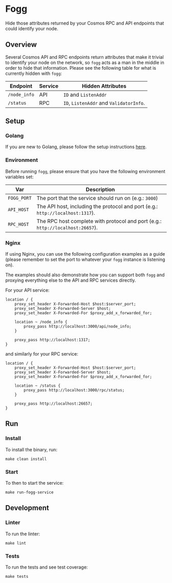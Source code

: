 # Fogg

Hide those attributes returned by your Cosmos RPC and API endpoints that could identify your node.

## Overview

Several Cosmos API and RPC endpoints return attributes that make it trivial to identify your node on the network, so `fogg` acts as a man in the middle in order to hide that information. Please see the following table for what is currently hidden with `fogg`:

|Endpoint|Service|Hidden Attributes|
|--------|-------|-----------------|
|`/node_info`|API|`ID` and `ListenAddr`|
|`/status`|RPC|`ID`, `ListenAddr` and `ValidatorInfo`.|

## Setup

### Golang

If you are new to Golang, please follow the setup instructions [here](https://golang.org/doc/install).

### Environment

Before running `fogg`, please ensure that you have the following environment variables set:

|Var|Description|
|---|-----------|
|`FOGG_PORT`|The port that the service should run on (e.g.: `3000`)|
|`API_HOST`|The API host, including the protocol and port (e.g.: `http://localhost:1317`).|
|`RPC_HOST`|The RPC host complete with protocol and port (e.g.: `http://localhost:26657`).|

### Nginx

If using Nginx, you can use the following configuration examples as a guide (please remember to set the port to whatever your `fogg` instance is listening on). 

The examples should also demonstrate how you can support both `fogg` and proxying everything else to the API and RPC services directly.

For your API service:

```
location / {
    proxy_set_header X-Forwarded-Host $host:$server_port;
    proxy_set_header X-Forwarded-Server $host;
    proxy_set_header X-Forwarded-For $proxy_add_x_forwarded_for;
        
    location ~ /node_info {
        proxy_pass http://localhost:3000/api/node_info;
    }

    proxy_pass http://localhost:1317;
}
```

and similarly for your RPC service:

```
location / {
    proxy_set_header X-Forwarded-Host $host:$server_port;
    proxy_set_header X-Forwarded-Server $host;
    proxy_set_header X-Forwarded-For $proxy_add_x_forwarded_for;
        
    location ~ /status {
        proxy_pass http://localhost:3000/rpc/status;
    }

    proxy_pass http://localhost:26657;
}
```

## Run

### Install

To install the binary, run:

```console
make clean install
```

### Start

To then to start the service:

```console
make run-fogg-service
```

## Development

### Linter

To run the linter:

```console
make lint
```

### Tests

To run the tests and see test coverage:

```console
make tests
```